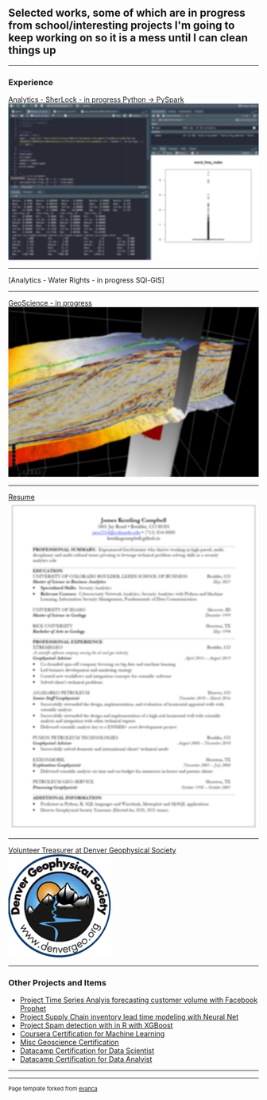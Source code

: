## Selected works, some of which are in progress from school/interesting projects I'm going to keep working on so it is a mess until I can clean things up 

---

### Experience

[Analytics - SherLock - in progress Python -> PySpark](/SherLock_local_PythonEDA)
<img src="images/blur_pycharm.png?raw=true"/>

---
[Analytics - Water Rights - in progress SQl-GIS]

---
[GeoScience - in progress](https://www.dgbes.com)
<img src="images/blur_opendtect.png?raw=true"/>

---
[Resume](/pdf/JKC_MSBA2021.pdf)
<img src="images/blur_resume.png?raw=true"/>

---
[Volunteer Treasurer at Denver Geophysical Society](https://denvergeo.org)
<img src="images/logo-geophysical-2.png?raw=true"/>

---

### Other Projects and Items

- [Project Time Series Analyis forecasting customer volume with Facebook Prophet](https://github.com/kentlingcampbell/Customer_timeseries_FBP/blob/main/JupyterNotebook.ipynb)
- [Project Supply Chain inventory lead time modeling with Neural Net](https://github.com/kentlingcampbell/NN_for_lead_time/blob/main/Final_KerasNN-Final.ipynb)
- [Project Spam detection with in R with XGBoost](https://github.com/kentlingcampbell/R_spamData/blob/main/Spam.nb.html)
- [Coursera Certification for Machine Learning](https://www.coursera.org/account/accomplishments/certificate/JJGQXT7VFJWS)
- [Misc Geoscience Certification](https://github.com/kentlingcampbell/keyDocuments/blob/main/Statement_UncResGeomech.pdf)
- [Datacamp Certification for Data Scientist](https://www.datacamp.com/statement-of-accomplishment/track/bd1dc7ac7acad760e61da08a48170fa0e96ea814)
- [Datacamp Certification for Data Analyist](https://www.datacamp.com/statement-of-accomplishment/track/2f6c81bb2d99a81a1d128b11c590c3db68f5042c)

---




---
<p style="font-size:11px">Page template forked from <a href="https://github.com/evanca/quick-portfolio">evanca</a></p>
<!-- Remove above link if you don't want to attibute -->
